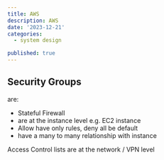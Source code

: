 ```yaml
---
title: AWS
description: AWS
date: '2023-12-21'
categories:
  - system design

published: true
---
```


## Security Groups

are:

- Stateful Firewall
- are at the instance level e.g. EC2 instance
- Allow have only rules, deny all be default
- have a many to many relationship with instance

Access Control lists are at the network / VPN level

